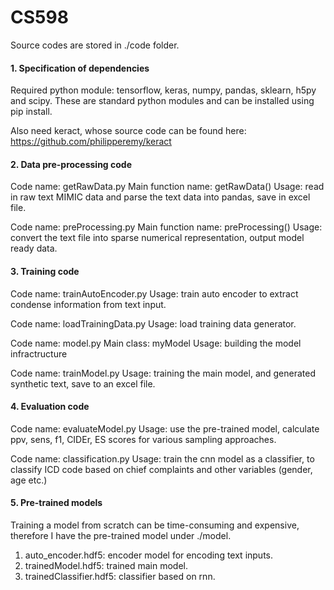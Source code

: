 # CS598
Source codes are stored in ./code folder.



#### 1. Specification of dependencies

Required python module: tensorflow, keras, numpy, pandas, sklearn, h5py and scipy.
These are standard python modules and can be installed using pip install.

Also need keract, whose source code can be found here: https://github.com/philipperemy/keract


#### 2. Data pre-processing code
Code name: getRawData.py
Main function name: getRawData()
Usage: read in raw text MIMIC data and parse the text data into pandas, save in excel file.

Code name: preProcessing.py
Main function name: preProcessing()
Usage: convert the text file into sparse numerical representation, output model ready data.


#### 3. Training code
Code name: trainAutoEncoder.py
Usage: train auto encoder to extract condense information from text input.

Code name: loadTrainingData.py
Usage: load training data generator.

Code name: model.py
Main class: myModel
Usage: building the model infractructure

Code name: trainModel.py
Usage: training the main model, and generated synthetic text, save to an excel file.



#### 4. Evaluation code

Code name: evaluateModel.py
Usage: use the pre-trained model, calculate ppv, sens, f1, CIDEr, ES scores for various sampling approaches.

Code name: classification.py
Usage: train the cnn model as a classifier, to classify ICD code based on chief complaints and other variables (gender, age etc.)

#### 5. Pre-trained models

Training a model from scratch can be time-consuming and expensive, therefore I have the pre-trained model under ./model.
1) auto_encoder.hdf5: encoder model for encoding text inputs.
2) trainedModel.hdf5: trained main model.
3) trainedClassifier.hdf5: classifier based on rnn.

